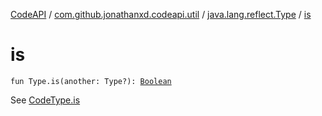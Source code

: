 [CodeAPI](../../index.md) / [com.github.jonathanxd.codeapi.util](../index.md) / [java.lang.reflect.Type](index.md) / [is](.)

# is

`fun Type.is(another: Type?): `[`Boolean`](https://kotlinlang.org/api/latest/jvm/stdlib/kotlin/-boolean/index.html)

See [CodeType.is](../../com.github.jonathanxd.codeapi.type/-code-type/index.md)

